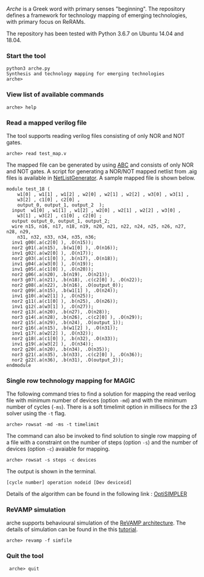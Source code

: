 *Arche* is a Greek word with primary senses "beginning". The repository defines a framework for technology mapping of emerging technologies, with primary focus on ReRAMs. 


The repository has been tested with Python 3.6.7 on Ubuntu 14.04 and 18.04. 

### Start the tool
``` 
python3 arche.py
Synthesis and technology mapping for emerging technologies
arche> 
```

### View list of available commands
``` arche> help ```

### Read a mapped verilog file
The tool supports reading verilog files consisting of only NOR and NOT gates. 

```arche> read test_map.v ```

The mapped file can be generated by using [ABC](https://github.com/berkeley-abc/abc) and consists of only NOR and NOT gates. A script for generating a NOR/NOT mapped netlist from .aig files is available in [NetListGenerator](https://github.com/debjyoti0891/MAGICNetlistGen). A sample mapped file is shown below.
```
module test_18 ( 
    w1[0] , w1[1] , w1[2] , w2[0] , w2[1] , w2[2] , w3[0] , w3[1] ,
    w3[2] , c1[0] , c2[0] ,
    output_0, output_1, output_2  );
  input  w1[0] , w1[1] , w1[2] , w2[0] , w2[1] , w2[2] , w3[0] ,
    w3[1] , w3[2] , c1[0] , c2[0] ;
  output output_0, output_1, output_2;
  wire n15, n16, n17, n18, n19, n20, n21, n22, n24, n25, n26, n27, n28, n29,
    n31, n32, n33, n34, n35, n36;
  inv1 g00(.a(c2[0] ), .O(n15));
  nor2 g01(.a(n15), .b(w1[0] ), .O(n16));
  inv1 g02(.a(w2[0] ), .O(n17));
  nor2 g03(.a(c1[0] ), .b(n17), .O(n18));
  inv1 g04(.a(w3[0] ), .O(n19));
  inv1 g05(.a(c1[0] ), .O(n20));
  nor2 g06(.a(n20), .b(n19), .O(n21));
  nor3 g07(.a(n21), .b(n18), .c(c2[0] ), .O(n22));
  nor2 g08(.a(n22), .b(n16), .O(output_0));
  nor2 g09(.a(n15), .b(w1[1] ), .O(n24));
  inv1 g10(.a(w2[1] ), .O(n25));
  nor2 g11(.a(c1[0] ), .b(n25), .O(n26));
  inv1 g12(.a(w3[1] ), .O(n27));
  nor2 g13(.a(n20), .b(n27), .O(n28));
  nor3 g14(.a(n28), .b(n26), .c(c2[0] ), .O(n29));
  nor2 g15(.a(n29), .b(n24), .O(output_1));
  nor2 g16(.a(n15), .b(w1[2] ), .O(n31));
  inv1 g17(.a(w2[2] ), .O(n32));
  nor2 g18(.a(c1[0] ), .b(n32), .O(n33));
  inv1 g19(.a(w3[2] ), .O(n34));
  nor2 g20(.a(n20), .b(n34), .O(n35));
  nor3 g21(.a(n35), .b(n33), .c(c2[0] ), .O(n36));
  nor2 g22(.a(n36), .b(n31), .O(output_2));
endmodule
```

### Single row technology mapping for MAGIC

The following command tries to find a solution for mapping the read verilog file with minimum number of devices (option `-md`) and with the minimum number of cycles (`-ms`).  There is a soft timelimit option in millisecs for the z3 solver using the `-t` flag. 

``` arche> rowsat -md -ms -t timelimit ```

The command can also be invoked to find solution to single row mapping of a file with a constraint on the number of steps (option `-s`) and the number of devices (option `-c`) avaiable for mapping. 

``` arche> rowsat -s steps -c devices ``` 

The output is shown in the terminal.

```[cycle number] operation nodeid [Dev deviceid]```

Details of the algorithm can be found in the following link : [OptiSIMPLER](./docs/optisimpler.pdf)

### ReVAMP simulation

arche supports behavioural simulation of the [ReVAMP architecture](https://ieeexplore.ieee.org/document/7927095). The details of simulation can be found in the this [tutorial](./docs/revamp.md).

``` arche> revamp -f simfile ```

### Quit the tool
``` arche> quit```

